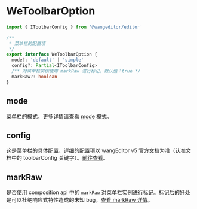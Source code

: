 # WeToolbarOption

```ts
import { IToolbarConfig } from '@wangeditor/editor'

/**
 * 菜单栏的配置项
 */
export interface WeToolbarOption {
  mode?: 'default' | 'simple'
  config?: Partial<IToolbarConfig>
  /** 对菜单栏实例使用 markRaw 进行标记，默认值：true */
  markRaw?: boolean
}
```

## mode

菜单栏的模式，更多详情请查看 [mode 模式](https://www.wangeditor.com/v5/getting-started.html#mode-%E6%A8%A1%E5%BC%8F)。

## config

这是菜单栏的具体配置，详细的配置项以 wangEditor v5 官方文档为准（认准文档中的 toolbarConfig 关键字）。[前往查看](https://www.wangeditor.com/v5/toolbar-config.html)。

## markRaw

是否使用 composition api 中的 `markRaw` 对菜单栏实例进行标记。标记后的好处是可以杜绝响应式特性造成的未知 bug。[查看 markRaw 详情](https://staging-cn.vuejs.org/api/reactivity-advanced.html#markraw)。
